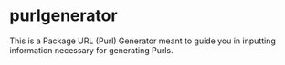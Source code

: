 # purlgenerator
This is a Package URL (Purl) Generator meant to guide you in inputting information necessary for generating Purls.
